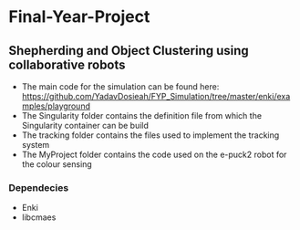 # Final-Year-Project

## Shepherding and Object Clustering using collaborative robots
* The main code for the simulation can be found here: https://github.com/YadavDosieah/FYP_Simulation/tree/master/enki/examples/playground
* The Singularity folder contains the definition file from which the Singularity container can be build
* The tracking folder contains the files used to implement the tracking system
* The MyProject folder contains the code used on the e-puck2 robot for the colour sensing


### Dependecies
* Enki
* libcmaes

